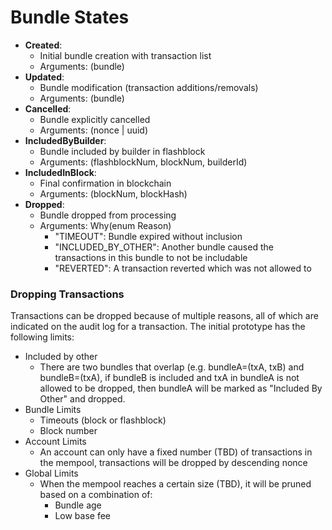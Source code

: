 # Bundle States

- **Created**:
  - Initial bundle creation with transaction list
  - Arguments: (bundle)
- **Updated**:
  - Bundle modification (transaction additions/removals)
  - Arguments: (bundle)
- **Cancelled**:
  - Bundle explicitly cancelled
  - Arguments: (nonce | uuid)
- **IncludedByBuilder**:
  - Bundle included by builder in flashblock
  - Arguments: (flashblockNum, blockNum, builderId)
- **IncludedInBlock**:
  - Final confirmation in blockchain
  - Arguments: (blockNum, blockHash)
- **Dropped**:
  - Bundle dropped from processing
  - Arguments: Why(enum Reason)
    - "TIMEOUT": Bundle expired without inclusion
    - "INCLUDED_BY_OTHER": Another bundle caused the transactions in this bundle to not be includable
    - "REVERTED": A transaction reverted which was not allowed to

### Dropping Transactions
Transactions can be dropped because of multiple reasons, all of which are indicated on 
the audit log for a transaction. The initial prototype has the following limits:

- Included by other
  - There are two bundles that overlap (e.g. bundleA=(txA, txB) and bundleB=(txA), if bundleB is included and txA in
    bundleA is not allowed to be dropped, then bundleA will be marked as "Included By Other" and dropped.
- Bundle Limits
  - Timeouts (block or flashblock)
  - Block number 
- Account Limits
  - An account can only have a fixed number (TBD) of transactions in the mempool, 
    transactions will be dropped by descending nonce
- Global Limits
  - When the mempool reaches a certain size (TBD), it will be pruned based on a combination of:
    - Bundle age
    - Low base fee